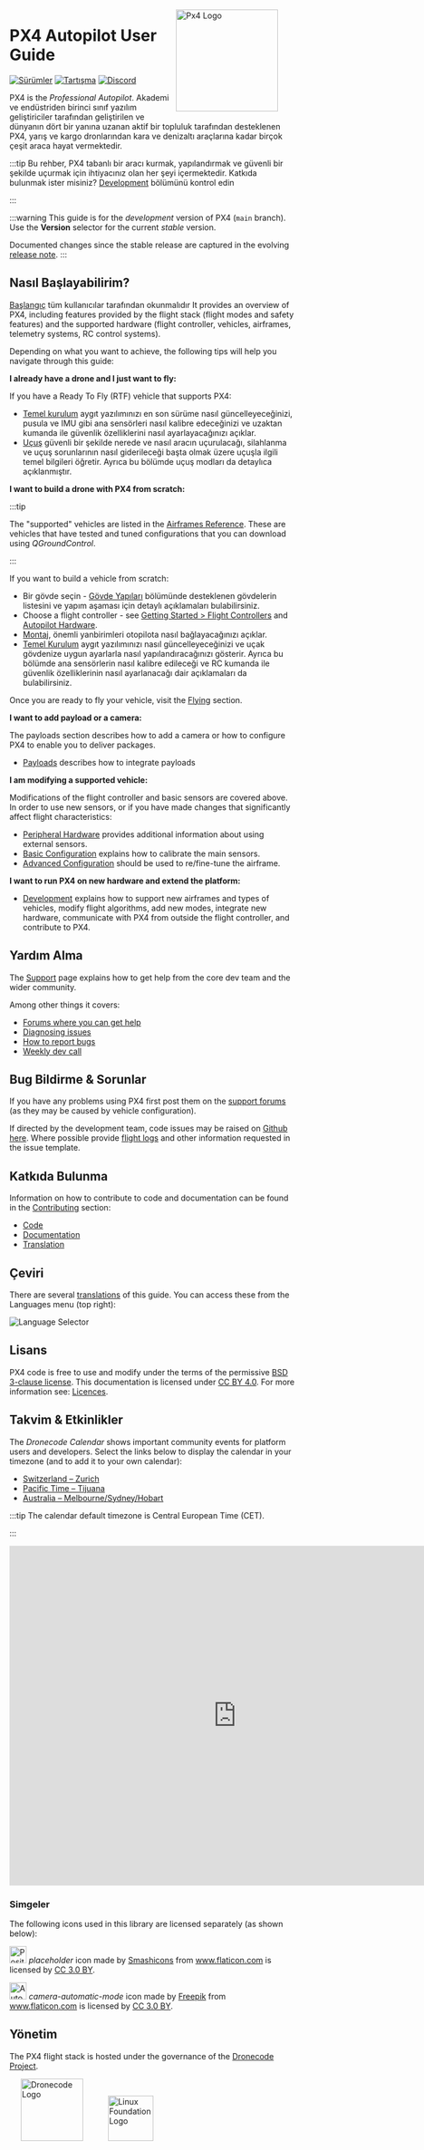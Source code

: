 <div style="float:right; padding:10px; margin-right:20px;"><a href="https://px4.io/"><img src="../assets/site/logo_pro_small.png" title="Px4 Logo" width="180px" /></a></div>

# PX4 Autopilot User Guide

[![Sürümler](https://img.shields.io/badge/release-main-blue.svg)](https://github.com/PX4/PX4-Autopilot/releases) [![Tartışma](https://img.shields.io/badge/discuss-px4-ff69b4.svg)](https://discuss.px4.io//) [![Discord](https://discordapp.com/api/guilds/1022170275984457759/widget.png?style=shield)](https://discord.gg/dronecode)

PX4 is the _Professional Autopilot_. Akademi ve endüstriden birinci sınıf yazılım geliştiriciler tarafından geliştirilen ve dünyanın dört bir yanına uzanan aktif bir topluluk tarafından desteklenen PX4, yarış ve kargo dronlarından kara ve denizaltı araçlarına kadar birçok çeşit araca hayat vermektedir.

:::tip
Bu rehber, PX4 tabanlı bir aracı kurmak, yapılandırmak ve güvenli bir şekilde uçurmak için ihtiyacınız olan her şeyi içermektedir. Katkıda bulunmak ister misiniz?  [Development](development/development.md) bölümünü kontrol edin

:::

:::warning
This guide is for the _development_ version of PX4 (`main` branch). Use the **Version** selector for the current _stable_ version.

Documented changes since the stable release are captured in the evolving [release note](releases/main.md). :::

## Nasıl Başlayabilirim?

[Başlangıç](getting_started/README.md) tüm kullanıcılar tarafından okunmalıdır It provides an overview of PX4, including features provided by the flight stack (flight modes and safety features) and the supported hardware (flight controller, vehicles, airframes, telemetry systems, RC control systems).

Depending on what you want to achieve, the following tips will help you navigate through this guide:

**I already have a drone and I just want to fly:**

If you have a Ready To Fly (RTF) vehicle that supports PX4:

- [Temel kurulum](config/README.md) aygıt yazılımınızı en son sürüme nasıl güncelleyeceğinizi, pusula ve IMU gibi ana sensörleri nasıl kalibre edeceğinizi ve uzaktan kumanda ile güvenlik özelliklerini nasıl ayarlayacağınızı açıklar.
- [Uçuş](flying/README.md) güvenli bir şekilde nerede ve nasıl aracın uçurulacağı, silahlanma ve uçuş sorunlarının nasıl giderileceği başta olmak üzere uçuşla ilgili temel bilgileri öğretir. Ayrıca bu bölümde uçuş modları da detaylıca açıklanmıştır.

**I want to build a drone with PX4 from scratch:**

:::tip

The "supported" vehicles are listed in the [Airframes Reference](airframes/airframe_reference.md). These are vehicles that have tested and tuned configurations that you can download using _QGroundControl_.

:::

If you want to build a vehicle from scratch:

- Bir gövde seçin - [Gövde Yapıları](airframes/README.md) bölümünde desteklenen gövdelerin listesini ve yapım aşaması için detaylı açıklamaları bulabilirsiniz.
- Choose a flight controller - see [Getting Started > Flight Controllers](getting_started/flight_controller_selection.md) and [Autopilot Hardware](flight_controller/index.md).
- [Montaj](assembly/README.md), önemli yanbirimleri otopilota nasıl bağlayacağınızı açıklar.
- [Temel Kurulum](config/README.md) aygıt yazılımınızı nasıl güncelleyeceğinizi ve uçak gövdenize uygun ayarlarla nasıl yapılandıracağınızı gösterir. Ayrıca bu bölümde ana sensörlerin nasıl kalibre edileceği ve RC kumanda ile güvenlik özelliklerinin nasıl ayarlanacağı dair açıklamaları da bulabilirsiniz.

Once you are ready to fly your vehicle, visit the [Flying](flying/index.md) section.

**I want to add payload or a camera:**

The payloads section describes how to add a camera or how to configure PX4 to enable you to deliver packages.

- [Payloads](payloads/index.md) describes how to integrate payloads

**I am modifying a supported vehicle:**

Modifications of the flight controller and basic sensors are covered above. In order to use new sensors, or if you have made changes that significantly affect flight characteristics:

- [Peripheral Hardware](peripherals/index.md) provides additional information about using external sensors.
- [Basic Configuration](config/index.md) explains how to calibrate the main sensors.
- [Advanced Configuration](advanced_config/index.md) should be used to re/fine-tune the airframe.

**I want to run PX4 on new hardware and extend the platform:**

- [Development](development/development.md) explains how to support new airframes and types of vehicles, modify flight algorithms, add new modes, integrate new hardware, communicate with PX4 from outside the flight controller, and contribute to PX4.

## Yardım Alma

The [Support](contribute/support.md) page explains how to get help from the core dev team and the wider community.

Among other things it covers:

- [Forums where you can get help](contribute/support.md#forums-and-chat)
- [Diagnosing issues](contribute/support.md#diagnosing-problems)
- [How to report bugs](contribute/support.md#issue-bug-reporting)
- [Weekly dev call](contribute/support.md#weekly-dev-call)

## Bug Bildirme & Sorunlar

If you have any problems using PX4 first post them on the [support forums](contribute/support.md#forums-and-chat) (as they may be caused by vehicle configuration).

If directed by the development team, code issues may be raised on [Github here](https://github.com/PX4/PX4-Autopilot/issues). Where possible provide [flight logs](getting_started/flight_reporting.md) and other information requested in the issue template.

## Katkıda Bulunma

Information on how to contribute to code and documentation can be found in the [Contributing](contribute/index.md) section:

- [Code](contribute/index.md)
- [Documentation](contribute/docs.md)
- [Translation](contribute/translation.md)

## Çeviri

There are several [translations](contribute/translation.md) of this guide. You can access these from the Languages menu (top right):

![Language Selector](../assets/vuepress/language_selector.png)

<!--@include: _contributors.md-->

## Lisans

PX4 code is free to use and modify under the terms of the permissive [BSD 3-clause license](https://opensource.org/licenses/BSD-3-Clause). This documentation is licensed under [CC BY 4.0](https://creativecommons.org/licenses/by/4.0/). For more information see: [Licences](contribute/licenses.md).

## Takvim & Etkinlikler

The _Dronecode Calendar_ shows important community events for platform users and developers. Select the links below to display the calendar in your timezone (and to add it to your own calendar):

- [Switzerland – Zurich](https://calendar.google.com/calendar/embed?src=linuxfoundation.org_g21tvam24m7pm7jhev01bvlqh8%40group.calendar.google.com&ctz=Europe%2FZurich)
- [Pacific Time – Tijuana](https://calendar.google.com/calendar/embed?src=linuxfoundation.org_g21tvam24m7pm7jhev01bvlqh8%40group.calendar.google.com&ctz=America%2FTijuana)
- [Australia – Melbourne/Sydney/Hobart](https://calendar.google.com/calendar/embed?src=linuxfoundation.org_g21tvam24m7pm7jhev01bvlqh8%40group.calendar.google.com&ctz=Australia%2FSydney)

:::tip
The calendar default timezone is Central European Time (CET).

:::

<iframe src="https://calendar.google.com/calendar/embed?title=Dronecode%20Calendar&amp;mode=WEEK&amp;height=600&amp;wkst=1&amp;bgcolor=%23FFFFFF&amp;src=linuxfoundation.org_g21tvam24m7pm7jhev01bvlqh8%40group.calendar.google.com&amp;color=%23691426&amp;ctz=Europe%2FZurich" style="border-width:0" width="800" height="600" frameborder="0" scrolling="no"></iframe>

### Simgeler

The following icons used in this library are licensed separately (as shown below):

<img src="../assets/site/position_fixed.svg" title="Position fix required (e.g. GPS)" width="30px" /> _placeholder_ icon made by <a href="https://www.flaticon.com/authors/smashicons" title="Smashicons">Smashicons</a> from <a href="https://www.flaticon.com/" title="Flaticon">www.flaticon.com</a> is licensed by <a href="https://creativecommons.org/licenses/by/3.0/" title="Creative Commons BY 3.0" target="_blank">CC 3.0 BY</a>.

<img src="../assets/site/automatic_mode.svg" title="Automatic mode" width="30px" /> _camera-automatic-mode_ icon made by <a href="https://www.freepik.com" title="Freepik">Freepik</a> from <a href="https://www.flaticon.com/" title="Flaticon">www.flaticon.com</a> is licensed by <a href="http://creativecommons.org/licenses/by/3.0/" title="Creative Commons BY 3.0" target="_blank">CC 3.0 BY</a>.

## Yönetim

The PX4 flight stack is hosted under the governance of the [Dronecode Project](https://www.dronecode.org/).

<a href="https://www.dronecode.org/" style="padding:20px" ><img src="https://mavlink.io/assets/site/logo_dronecode.png" alt="Dronecode Logo" width="110px"/></a>
<a href="https://www.linuxfoundation.org/projects" style="padding:20px;"><img src="https://mavlink.io/assets/site/logo_linux_foundation.png" alt="Linux Foundation Logo" width="80px" /></a>

<div style="padding:10px">&nbsp;</div>

